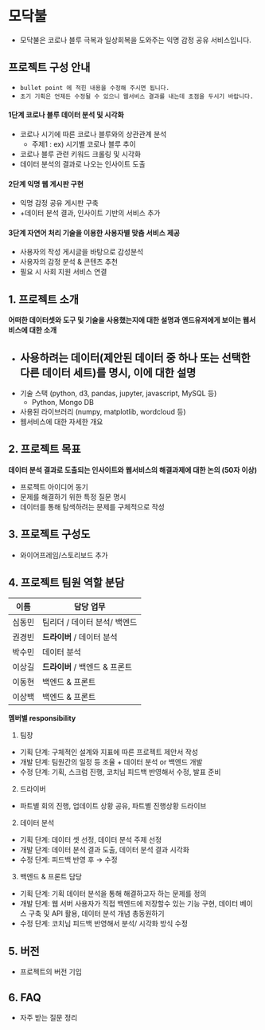 # 모닥불

- 모닥불은 코로나 블루 극복과 일상회복을 도와주는 익명 감정 공유 서비스입니다.

  

## 프로젝트 구성 안내

- `bullet point 에 적힌 내용을 수정해 주시면 됩니다.`
- `초기 기획은 언제든 수정될 수 있으니 웹서비스 결과를 내는데 초점을 두시기 바랍니다.`



#### 1단계 코로나 블루 데이터 분석 및 시각화

- 코로나 시기에 따른 코로나 블루와의 상관관계 분석
  - 주제1 : ex) 시기별 코로나 블루 추이
- 코로나 블루 관련 키워드 크롤링 및 시각화
- 데이터 분석의 결과로 나오는 인사이트 도출

#### 2단계 익명 웹 게시판 구현

- 익명 감정 공유 게시판 구축
- +데이터 분석 결과, 인사이트 기반의 서비스 추가

#### 3단계 자연어 처리 기술을 이용한 사용자별 맞춤 서비스 제공

- 사용자의 작성 게시글을 바탕으로 감성분석
- 사용자의 감정 분석 & 콘텐츠 추천
- 필요 시 사회 지원 서비스 연결





## 1. 프로젝트 소개

**어떠한 데이터셋와 도구 및 기술을 사용했는지에 대한 설명과 엔드유저에게 보이는 웹서비스에 대한 소개**

- 사용하려는 데이터(제안된 데이터 중 하나 또는 선택한 다른 데이터 세트)를 명시, 이에 대한 설명
  - 
- 기술 스택 (python, d3, pandas, jupyter, javascript, MySQL 등)
  - Python, Mongo DB
- 사용된 라이브러리 (numpy, matplotlib, wordcloud 등)
- 웹서비스에 대한 자세한 개요

## 2. 프로젝트 목표

**데이터 분석 결과로 도출되는 인사이트와 웹서비스의 해결과제에 대한 논의 (50자 이상)**

- 프로젝트 아이디어 동기
- 문제를 해결하기 위한 특정 질문 명시
- 데이터를 통해 탐색하려는 문제를 구체적으로 작성



## 3. 프로젝트 구성도

- 와이어프레임/스토리보드 추가



## 4. 프로젝트 팀원 역할 분담

| 이름   | 담당 업무                      |
| ------ | ------------------------------ |
| 심동민 | 팀리더 / 데이터 분석/ 백엔드   |
| 권경빈 | **드라이버** / 데이터 분석     |
| 박수민 | 데이터 분석                    |
| 이상길 | **드라이버** / 백엔드 & 프론트 |
| 이동현 | 백엔드 & 프론트                |
| 이상백 | 백엔드 & 프론트                |

**멤버별 responsibility**

1. 팀장

- 기획 단계: 구체적인 설계와 지표에 따른 프로젝트 제안서 작성
- 개발 단계: 팀원간의 일정 등 조율 + 데이터 분석 or 백엔드 개발
- 수정 단계: 기획, 스크럼 진행, 코치님 피드백 반영해서 수정, 발표 준비



2. 드라이버

- 파트별 회의 진행, 업데이트 상황 공유, 파트별 진행상황 드라이브



2. 데이터 분석

- 기획 단계: 데이터 셋 선정, 데이터 분석 주제 선정
- 개발 단계: 데이터 분석 결과 도출, 데이터 분석 결과 시각화
- 수정 단계: 피드백 반영 후 → 수정



3.  백엔드 & 프론트 담당

- 기획 단계: 기획 데이터 분석을 통해 해결하고자 하는 문제를 정의
- 개발 단계: 웹 서버 사용자가 직접 백엔드에 저장할수 있는 기능 구현, 데이터 베이스 구축 및 API 활용, 데이터 분석 개념 총동원하기
- 수정 단계: 코치님 피드백 반영해서 분석/ 시각화 방식 수정



## 5. 버전

- 프로젝트의 버전 기입

## 6. FAQ

- 자주 받는 질문 정리
